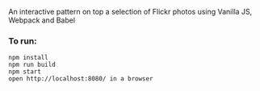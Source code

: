 An interactive pattern on top a selection of Flickr photos using Vanilla JS, Webpack and Babel

### To run:

    npm install
    npm run build
    npm start
    open http://localhost:8080/ in a browser

